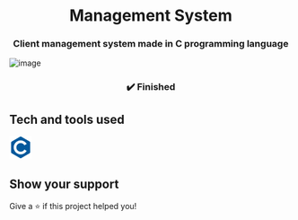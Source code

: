 <h1 align="center">Management System</h1>
<h3 align="center">Client management system made in C programming language</h3>

![image](show.gif)

<h3 align="center">✔️ Finished</h3>


## Tech and tools used
<p align="left">
<img src="https://raw.githubusercontent.com/devicons/devicon/master/icons/c/c-plain.svg" alt="c" width="40" height="40"/>
</p>


## Show your support
Give a ⭐️ if this project helped you!
